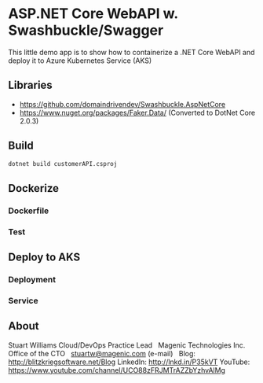 # ASP.NET Core WebAPI w. Swashbuckle/Swagger #

This little demo app is to show how to containerize a .NET Core WebAPI and deploy it to Azure Kubernetes Service (AKS)

## Libraries ##

* <a href="https://github.com/domaindrivendev/Swashbuckle.AspNetCore" target="_blank">https://github.com/domaindrivendev/Swashbuckle.AspNetCore</a>
* <a href="https://www.nuget.org/packages/Faker.Data/" target="_blank">https://www.nuget.org/packages/Faker.Data/</a> (Converted to DotNet Core 2.0.3)

## Build ##

``` bash
dotnet build customerAPI.csproj
```

## Dockerize ##

### Dockerfile ###

### Test ###

## Deploy to AKS ##

### Deployment ###

### Service ###

## About ##

Stuart Williams
Cloud/DevOps Practice Lead
 
Magenic Technologies Inc.
Office of the CTO
 
<a href="mailto:stuartw@magenic.com" target="_blank">stuartw@magenic.com</a> (e-mail)
 
Blog: <a href="http://blitzkriegsoftware.net/Blog" target="_blank">http://blitzkriegsoftware.net/Blog</a> 
LinkedIn: <a href="http://lnkd.in/P35kVT" target="_blank">http://lnkd.in/P35kVT</a> 
YouTube: <a href="https://www.youtube.com/channel/UCO88zFRJMTrAZZbYzhvAlMg" target="_blank">https://www.youtube.com/channel/UCO88zFRJMTrAZZbYzhvAlMg</a> 
